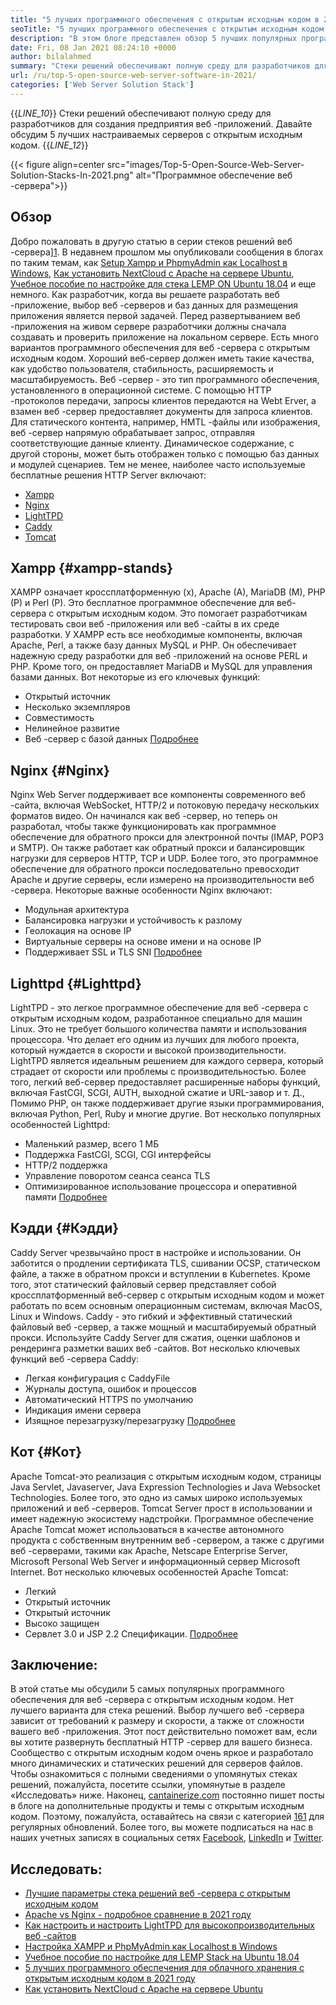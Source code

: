 ```yaml
---
title: "5 лучших программного обеспечения с открытым исходным кодом в 2021 году" 
seoTitle: "5 лучших программного обеспечения с открытым исходным кодом в 2021 году" 
description: "В этом блоге представлен обзор 5 лучших популярных программного обеспечения веб -сервера. Все программное обеспечение, перечисленное здесь, самостоятельно, бесплатно и предлагает богатые функции." 
date: Fri, 08 Jan 2021 08:24:10 +0000
author: bilalahmed
summary: "Стеки решений обеспечивают полную среду для разработчиков для создания предприятия веб -приложений. Давайте обсудим 5 лучших настраиваемых серверов с открытым исходным кодом." 
url: /ru/top-5-open-source-web-server-software-in-2021/
categories: ['Web Server Solution Stack']
---
```

{{_LINE_10_}}
  Стеки решений обеспечивают полную среду для разработчиков для создания предприятия веб -приложений. Давайте обсудим 5 лучших настраиваемых серверов с открытым исходным кодом.
{{_LINE_12_}}

{{< figure align=center src="images/Top-5-Open-Source-Web-Server-Solution-Stacks-In-2021.png" alt="Программное обеспечение веб -сервера">}}


## Обзор
Добро пожаловать в другую статью в серии стеков решений веб -сервера][1]. В недавнем прошлом мы опубликовали сообщения в блогах по таким темам, как [Setup Xampp и PhpmyAdmin как Localhost в Windows][2], [Как установить NextCloud с Apache на сервере Ubuntu][3], [Учебное пособие по настройке для стека LEMP ON Ubuntu 18.04][4] и еще немного. Как разработчик, когда вы решаете разработать веб -приложение, выбор веб -серверов и баз данных для размещения приложения является первой задачей. Перед развертыванием веб -приложения на живом сервере разработчики должны сначала создавать и проверить приложение на локальном сервере. Есть много вариантов программного обеспечения для веб -сервера с открытым исходным кодом. Хороший веб-сервер должен иметь такие качества, как удобство пользователя, стабильность, расширяемость и масштабируемость.
Веб -сервер - это тип программного обеспечения, установленного в операционной системе. С помощью HTTP -протоколов передачи, запросы клиентов передаются на Webt Erver, а взамен веб -сервер предоставляет документы для запроса клиентов. Для статического контента, например, HMTL -файлы или изображения, веб -сервер напрямую обрабатывает запрос, отправляя соответствующие данные клиенту. Динамическое содержание, с другой стороны, может быть отображен только с помощью баз данных и модулей сценариев. Тем не менее, наиболее часто используемые бесплатные решения HTTP Server включают:
  * [Xampp][5]
  * [Nginx][6]
  * [LightTPD][7]
  * [Caddy][8]
  * [Tomcat][9]

## Xampp {#xampp-stands}

XAMPP означает кроссплатформенную (x), Apache (A), MariaDB (M), PHP (P) и Perl (P). Это бесплатное программное обеспечение для веб-сервера с открытым исходным кодом. Это помогает разработчикам тестировать свои веб -приложения или веб -сайты в их среде разработки. У XAMPP есть все необходимые компоненты, включая Apache, Perl, а также базу данных MySQL и PHP. Он обеспечивает надежную среду разработки для веб -приложений на основе PERL и PHP. Кроме того, он предоставляет MariaDB и MySQL для управления базами данных. Вот некоторые из его ключевых функций:
  * Открытый источник
  * Несколько экземпляров
  * Совместимость
  * Нелинейное развитие
  * Веб -сервер с базой данных
[Подробнее][10]

## Nginx {#Nginx}

Nginx Web Server поддерживает все компоненты современного веб -сайта, включая WebSocket, HTTP/2 и потоковую передачу нескольких форматов видео. Он начинался как веб -сервер, но теперь он разработал, чтобы также функционировать как программное обеспечение для обратного прокси для электронной почты (IMAP, POP3 и SMTP). Он также работает как обратный прокси и балансировщик нагрузки для серверов HTTP, TCP и UDP. Более того, это программное обеспечение для обратного прокси последовательно превосходит Apache и другие серверы, если измерено на производительности веб -сервера. Некоторые важные особенности Nginx включают:
  * Модульная архитектура
  * Балансировка нагрузки и устойчивость к разлому
  * Геолокация на основе IP
  * Виртуальные серверы на основе имени и на основе IP
  * Поддерживает SSL и TLS SNI
[Подробнее][11]

## Lighttpd {#Lighttpd}

LightTPD - это легкое программное обеспечение для веб -сервера с открытым исходным кодом, разработанное специально для машин Linux. Это не требует большого количества памяти и использования процессора. Что делает его одним из лучших для любого проекта, который нуждается в скорости и высокой производительности. LightTPD является идеальным решением для каждого сервера, который страдает от скорости или проблемы с производительностью. Более того, легкий веб-сервер предоставляет расширенные наборы функций, включая FastCGI, SCGI, AUTH, выходной сжатие и URL-завор и т. Д., Помимо PHP, он также поддерживает другие языки программирования, включая Python, Perl, Ruby и многие другие. Вот несколько популярных особенностей Lighttpd:
  * Маленький размер, всего 1 МБ
  * Поддержка FastCGI, SCGI, CGI интерфейсы
  * HTTP/2 поддержка
  * Управление поворотом сеанса сеанса TLS
  * Оптимизированное использование процессора и оперативной памяти
[Подробнее][12]

## Кэдди {#Кэдди}

Caddy Server чрезвычайно прост в настройке и использовании. Он заботится о продлении сертификата TLS, сшивании OCSP, статическом файле, а также в обратном прокси и вступлении в Kubernetes. Кроме того, этот статический файловый сервер представляет собой кроссплатформенный веб-сервер с открытым исходным кодом и может работать по всем основным операционным системам, включая MacOS, Linux и Windows. Caddy - это гибкий и эффективный статический файловый веб -сервер, а также мощный и масштабируемый обратный прокси. Используйте Caddy Server для сжатия, оценки шаблонов и рендеринга разметки ваших веб -сайтов. Вот несколько ключевых функций веб -сервера Caddy:
  * Легкая конфигурация с CaddyFile
  * Журналы доступа, ошибок и процессов
  * Автоматический HTTPS по умолчанию
  * Индикация имени сервера
  * Изящное перезагрузку/перезагрузку
[Подробнее][13]

## Кот {#Кот}

Apache Tomcat-это реализация с открытым исходным кодом, страницы Java Servlet, Javaserver, Java Expression Technologies и Java Websocket Technologies. Более того, это одно из самых широко используемых приложений и веб -серверов. Tomcat Server прост в использовании и имеет надежную экосистему надстройки. Программное обеспечение Apache Tomcat может использоваться в качестве автономного продукта с собственным внутренним веб -сервером, а также с другими веб -серверами, такими как Apache, Netscape Enterprise Server, Microsoft Personal Web Server и информационный сервер Microsoft Internet. Вот несколько ключевых особенностей Apache Tomcat:
  * Легкий
  * Открытый источник
  * Открытый источник
  * Высоко защищен
  * Сервлет 3.0 и JSP 2.2 Спецификации.
[Подробнее][14]

## Заключение:
В этой статье мы обсудили 5 самых популярных программного обеспечения для веб -сервера с открытым исходным кодом. Нет лучшего варианта для стека решений. Выбор лучшего веб -сервера зависит от требований к размеру и скорости, а также от сложности вашего веб -приложения. Этот пост действительно поможет вам, если вы хотите развернуть бесплатный HTTP -сервер для вашего бизнеса. Сообщество с открытым исходным кодом очень яркое и разработало много динамических и статических решений для серверов файлов. Чтобы ознакомиться с полными сведениями о упомянутых стеках решений, пожалуйста, посетите ссылки, упомянутые в разделе «Исследовать» ниже.
Наконец, [cantainerize.com][15] постоянно пишет посты в блоге на дополнительные продукты и темы с открытым исходным кодом. Поэтому, пожалуйста, оставайтесь на связи с категорией [][16][16][1][1] для регулярных обновлений. Более того, вы можете подписаться на нас в наших учетных записях в социальных сетях [Facebook][17], [LinkedIn][18] и [Twitter][19].

## Исследовать:
  * [Лучшие параметры стека решений веб -сервера с открытым исходным кодом][20]
  * [Apache vs Nginx - подробное сравнение в 2021 году][21]
  * [Как настроить и настроить LightTPD для высокопроизводительных веб -сайтов][22]
  * [Настройка XAMPP и PhpMyAdmin как Localhost в Windows][2]
  * [Учебное пособие по настройке для LEMP Stack на Ubuntu 18.04][4]
  * [5 лучших программного обеспечения для облачного хранения с открытым исходным кодом в 2021 году][23]
  * [Как установить NextCloud с Apache на сервере Ubuntu][3]



 [1]: https://products.containerize.com/solution-stack/
 [2]: https://blog.containerize.com/database-management-software/how-to-setup-xampp-and-phpmyadmin-as-localhost-on-windows/
 [3]: https://blog.containerize.com/backup-and-sync-software/how-to-install-nextcloud-with-apache-on-ubuntu-server/
 [4]: https://blog.containerize.com/web-server-solution-stack/setup-tutorial-for-lemp-stack-on-ubuntu-18-04/
 [5]: #xampp-stands
 [6]: #NGINX
 [7]: #Lighttpd
 [8]: #Caddy
 [9]: #Tomcat
 [10]: https://products.containerize.com/solution-stack/xampp
 [11]: https://products.containerize.com/solution-stack/nginx
 [12]: https://products.containerize.com/solution-stack/lighttpd
 [13]: https://products.containerize.com/solution-stack/caddy
 [14]: https://products.containerize.com/solution-stack/tomcat
 [15]: https://www.containerize.com/
 [16]: https://products.containerize.com/video-editing-software
 [17]: https://web.facebook.com/containerize
 [18]: https://www.linkedin.com/company/containerize/
 [19]: https://twitter.com/containerize_co
 [20]: https://products.containerize.com/solution-stack
 [21]: https://blog.containerize.com/2021/02/26/apache-vs-nginx-detailed-comparison-in-2021/
 [22]: https://blog.containerize.com/2020/12/16/setup-and-configure-lighttpd-web-server-for-high-performance-websites/
 [23]: https://blog.containerize.com/backup-and-sync-software/top-5-open-source-cloud-storage-software-in-2021/
